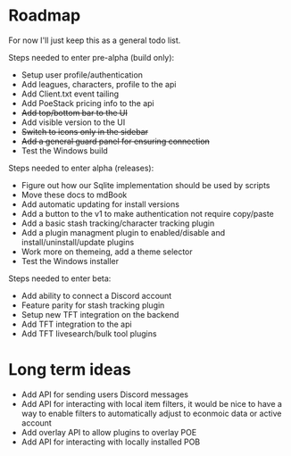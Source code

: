 # Roadmap

For now I'll just keep this as a general todo list.

Steps needed to enter pre-alpha (build only):
- Setup user profile/authentication
- Add leagues, characters, profile to the api
- Add Client.txt event tailing
- Add PoeStack pricing info to the api
- ~~Add top/bottom bar to the UI~~
- Add visible version to the UI
- ~~Switch to icons only in the sidebar~~
- ~~Add a general guard panel for ensuring connection~~
- Test the Windows build

Steps needed to enter alpha (releases):
- Figure out how our Sqlite implementation should be used by scripts
- Move these docs to mdBook
- Add automatic updating for install versions
- Add a button to the v1 to make authentication not require copy/paste
- Add a basic stash tracking/character tracking plugin
- Add a plugin managment plugin to enabled/disable and install/uninstall/update plugins
- Work more on themeing, add a theme selector
- Test the Windows installer

Steps needed to enter beta:
- Add ability to connect a Discord account
- Feature parity for stash tracking plugin
- Setup new TFT integration on the backend
- Add TFT integration to the api
- Add TFT livesearch/bulk tool plugins  

# Long term ideas
- Add API for sending users Discord messages
- Add API for interacting with local item filters, it would be nice to have a way to enable filters to automatically adjust to econmoic data or active account
- Add overlay API to allow plugins to overlay POE
- Add API for interacting with locally installed POB
